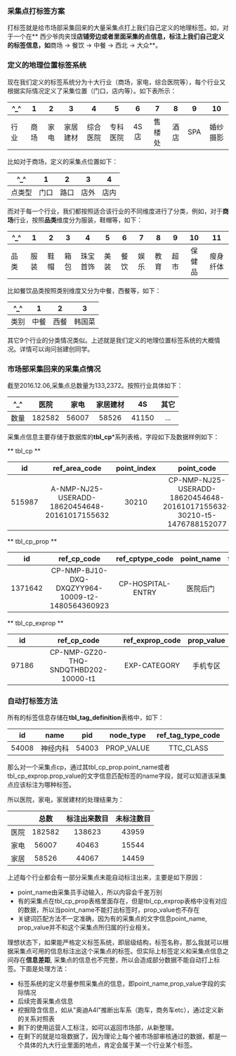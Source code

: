 ### 采集点打标签方案
打标签就是给市场部采集回来的大量采集点打上我们自己定义的地理标签。如，对于一个在** 西少爷肉夹馍**店铺旁边或者里面采集的点信息，标注上我们自己定义的标签信息，如**商场 -> 餐饮 -> 中餐 -> 西北 -> 大众**。

### 定义的地理位置标签系统
现在我们定义的标签系统分为十大行业（商场，家电，综合医院等），每个行业又根据实际情况定义了采集位置（门口，店内等）。如下表所示：

| ^_^ | 1  | 2 |  3 | 4 | 5 | 6 | 7 | 8 | 9 | 10 |
|---|:-:|:-:|:-:|:-:|:-:|:-:|:-:|:-:|:-:|:-:|
| 行业  | 商场 | 家电  | 家居建材  |综合医院|专科医院|4S店|售楼处|酒店|SPA|婚纱摄影|

比如对于商场，定义的采集点位置如下：

| ^_^ | 1  | 2 |  3 | 4 |
|---|:-:|:-:|:-:|:-:|
| 点类型  | 门口 | 路口  | 店外 | 店内 |

而对于每一个行业，我们都按照适合该行业的不同维度进行了分类，例如，对于**商场**行业，按照**品类**维度分为服装，鞋帽等，如下：

| ^_^ | 1  | 2 | 3 |4|5|6|7|8|9|10|11|
|---|:-:|:-:|:-:|:-:|:-:|:-:|:-:|:-:|:-:|:-:|:-:|
| 品类  |服装|鞋帽|箱包|珠宝首饰|美装|餐饮|娱乐|教育|超市|保健品|瘦身纤体|

比如餐饮品类按照类别维度又分为中餐，西餐等，如下：

| ^_^ | 1  | 2 |  3 |
|---|:-:|:-:|:-:|
| 类别  |  中餐 | 西餐  | 韩国菜  |

其它9个行业的分类情况类似。上述就是我们定义的地理位置标签系统的大概情况。详情可以询问翁建创同学。

### 市场部采集回来的采集点情况
截至2016.12.06,采集点总数量为133,2372。按照行业具体如下：

| ^_^ | 医院 | 家电 | 家居建材 | 4S| 其它|
|---|:-:|:-:|:-:|:-:|:-:|
| 数量  |  182582 | 56007  | 58526  |41150|...|

采集点信息主要存储于数据库的**tbl_cp***系列表格，字段如下及数据样例如下：

** tbl_cp **

| id |ref_area_code | point_index | point_code | create_time | submit_times |
|:-:|:-:|:-:|:-:|:-:|:-:|
| 515987 | A-NMP-NJ25-USERADD-18620454648-20161017155632  |30210|CP-NMP-NJ25-USERADD-18620454648-20161017155632-30210-t5-1476788152077|2016-10-18 17:49:24.886|5|

** tbl_cp_prop **

| id  | ref_cp_code | ref_cptype_code | point_name | floor_number
|:-:|:-:|:-:|:-:|:-:|
| 1371642 | CP-NMP-BJ10-DXQ-DXQZYY964-10009-t2-1480564360923  | CP-HOSPITAL-ENTRY|医院后门|1|

** tbl_cp_exprop **

| id  | ref_cp_code | ref_exprop_code | prop_value|
|---|:-:|:-:|:-:|
| 97186 |  CP-NMP-GZ20-THQ-SNDQTHBD202-10000-t1 | EXP-CATEGORY  | 手机专区 |

### 自动打标签方法
所有的标签信息存储在**tbl_tag_definition**表格中，如下：

| id  | name |  pid |node_type|ref_tag_type_code
|:-:|:-:|:-:|:-:|:-:|
| 54008  |  神经内科 | 54003  | PROP_VALUE  | TTC_CLASS

那么对一个采集点cp，通过其tbl_cp_prop.point_name或者tbl_cp_exprop.prop_value的文字信息匹配标签的name字段，就可以知道该采集点应该标注为哪种标签。

所以医院，家电，家居建材的处理结果为：

|   | 总数  | 标注出来数目 |  未标注数目 |
|---|:-:|:-:|:-:|
| 医院  |  182582 | 138623  | 43959  |
| 家电  |  56007 |  40463 |  15544 |
| 家居  |  58526 |  44067 |  14459 |

上述每个行业都会有一部分采集点未能自动标注出来，主要是如下原因：
* point_name由采集员手动输入，所以内容会千差万别
* 有的采集点在tbl_cp_prop表格里面存在，但是tbl_cp_exprop表格中没有对应的数据，所以当point_name不能打出标签时，prop_value也不存在
* 关键词匹配方法不一定准确，因为有的采集点的文字信息point_name, prop_value并不和这个采集点所归属的行业相关。

理想状态下，如果能严格定义标签系统，即层级结构，标签名称，那么我就可以根据采集点可用的信息标注出这个采集点的标签。但实际上标签定义和采集点信息之间存在**信息差距**, 采集点的信息也不完整，所以会造成部分数据不能自动打上标签。下面是处理方法：
* 标签系统的定义尽量参照采集点的信息，即point_name,prop_value字段的实际情况
* 后续完善采集点信息
* 挖掘隐含信息，如从"奥迪A4l"推断出车系（跑车，商务车etc），通过定义新的关系对照表
* 剩下的使用运营人工标注，如可以返回市场部，从新整理。
* 在剩下的就是垃圾数据了，因为理论上每个被市场部审核通过的数据，都是一个具体的九大行业里面的地点，肯定会属于某一个行业某个标签。
